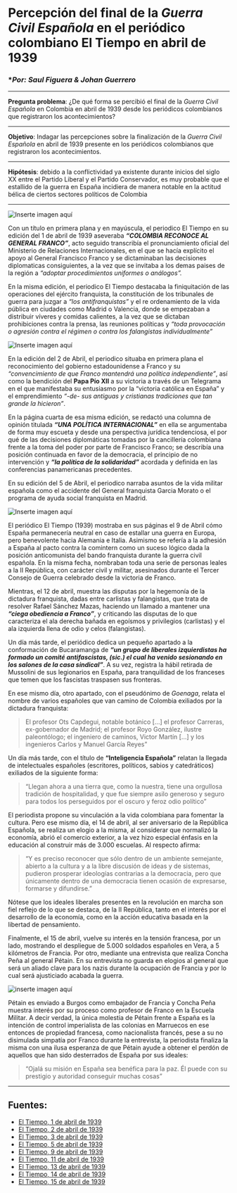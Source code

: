# **Percepción del final de la *Guerra Civil Española* en el periódico colombiano El Tiempo en abril de 1939**
### **Por: Saul Figuera & Johan Guerrero* 
___
**Pregunta problema**: ¿De qué forma se percibió el final de la *Guerra Civil Española* en Colombia en abril de 1939 desde los periódicos colombianos que registraron los acontecimientos?
___
**Objetivo**: Indagar las percepciones sobre la finalización de la *Guerra Civil Española* en abril de 1939 presente en los periódicos colombianos que registraron los acontecimientos.
___
**Hipótesis**: debido a la conflictividad ya existente durante inicios del siglo XX entre el Partido Liberal y el Partido Conservador, es muy probable que el estallido de la guerra en España incidiera de manera notable en la actitud bélica de ciertos sectores políticos de Colombia
___

![Inserte imagen aquí](https://raw.githubusercontent.com/licjohan/EL-TIEMPO-Y-LA-GUERRA-CIVIL-ESPA-OLA/main/PNG1.png)

Con un título en primera plana y en mayúscula, el periodico El Tiempo en su edición del 1 de abril de 1939 aseveraba **_“COLOMBIA RECONOCE AL GENERAL FRANCO”_**, acto seguido transcribía el pronunciamiento oficial del Ministerio de Relaciones Internacionales, en el que se hacía explícito el apoyo al General Francisco Franco y se dictaminaban las decisiones diplomaticas consiguientes, a la vez que se invitaba a los demas paises de la región a _“adoptar procedimientos uniformes o análogos”._

En la misma edición, el periodico El Tiempo destacaba la finiquitación de las operaciones del ejército franquista, la constitución de los tribunales de guerra para juzgar a _“los antifranquistas”_ y el re ordenamiento de la vida pública en ciudades como Madrid o Valencia, donde se empezaban a distribuir víveres y comidas calientes, a la vez que se dictaban prohibiciones contra la prensa, las reuniones políticas y _“toda provocación o agresión contra el régimen o contra los falangistas individualmente”_ 

![Inserte imagen aquí](https://raw.githubusercontent.com/licjohan/EL-TIEMPO-Y-LA-GUERRA-CIVIL-ESPA-OLA/main/PNG2.png)

En la edición del 2 de Abril, el periodico situaba en primera plana el reconocimiento del gobierno estadounidense a Franco y su _“convencimiento de que Franco mantendrá una política independiente”_, así como la bendición del **Papa Pío XII** a su victoria a través de un Telegrama en el que manifestaba su entusiasmo por la “victoria católica en España” y el emprendimiento _“-de- sus antiguas y cristianas tradiciones que tan grande la hicieron”_. 

En la página cuarta de esa misma edición, se redactó una columna de opinión titulada **_“UNA POLÍTICA INTERNACIONAL”_** en ella se argumentaba de forma muy escueta y desde una perspectiva jurídica tendenciosa, el por qué de las decisiones diplomáticas tomadas por la cancillería colombiana frente a la toma del poder por parte de Francisco Franco; se describía una posición continuada en favor de la democracia, el principio de no intervención y **_“la política de la solidaridad”_** acordada y definida en las conferencias panamericanas precedentes.

En su edición del 5 de Abril, el periodico narraba asuntos de la vida militar española como el accidente del General franquista Garcia Morato o el programa de ayuda social franquista en Madrid.

![Inserte imagen aquí](https://raw.githubusercontent.com/licjohan/EL-TIEMPO-Y-LA-GUERRA-CIVIL-ESPA-OLA/main/PNG3.png)

El periódico El Tiempo (1939) mostraba en sus páginas el 9 de Abril cómo España permanecería neutral en caso de estallar una guerra en Europa, pero benevolente hacia Alemania e Italia. Asimismo se refería a la adhesión a España al pacto contra la comintern como un suceso lógico dada la posición anticomunista del bando franquista durante la guerra civil española. En la misma fecha, nombraban toda una serie de personas leales a la II República, con carácter civil y militar, asesinados durante el Tercer Consejo de Guerra celebrado desde la victoria de Franco.

Mientras, el 12 de abril, muestra las disputas por la hegemonía de la dictadura franquista, dadas entre carlistas y falangistas, que trata de resolver Rafael Sánchez Mazas, haciendo un llamado a mantener una **_“ciega obediencia a Franco”_**, y criticando las disputas de lo que caracteriza el ala derecha bañada en egoísmos y privilegios (carlistas) y el ala izquierda llena de odio y celos (falangistas).

Un día más tarde, el periódico dedica un pequeño apartado a la conformación de Bucaramanga de **_“un grupo de liberales izquierdistas ha formado un comité antifascistas, (sic.) el cual ha venido sesionando en los salones de la casa sindical”_**. A su vez, registra la hábil retirada de Mussolini de sus legionarios en España, para tranquilidad de los franceses que temen que los fascistas traspasen sus fronteras.

En ese mismo día, otro apartado, con el pseudónimo de _Goenaga_, relata el nombre de varios españoles que van camino de Colombia exiliados por la dictadura franquista: 
>El profesor Ots Capdegui, notable botánico [...] el profesor Carreras, ex-gobernador de Madrid; el profesor Royo González, ilustre paleontólogo; el ingeniero de caminos, Victor Martín [...] y los ingenieros Carlos y Manuel García Reyes”

Un día más tarde, con el título de **__“Inteligencia Española”__** relatan la llegada de intelectuales españoles (escritores, políticos, sabios y catedráticos) exiliados de la siguiente forma:

>“Llegan ahora a una tierra que, como la nuestra, tiene una orgullosa tradición de hospitalidad, y que fue siempre asilo generoso y seguro para todos los perseguidos por el oscuro y feroz odio político”

El periodista propone su vinculación a la vida colombiana para fomentar la cultura. Pero ese mismo día, el 14 de abril, al ser aniversario de la República Española, se realiza un elogio a la misma, al considerar que normalizó la economía, abrió el comercio exterior, a la vez hizo especial énfasis en la educación al construir más de 3.000 escuelas. Al respecto afirma:
>“Y es preciso reconocer que sólo dentro de un ambiente semejante, abierto a la cultura y a la libre discusión de ideas y de sistemas, pudieron prosperar ideologías contrarias a la democracia, pero que únicamente dentro de una democracia tienen ocasión de expresarse, formarse y difundirse.”

Nótese que los ideales liberales presentes en la revolución en marcha son fiel reflejo de lo que se destaca, de la II República, tanto en el interés por el desarrollo de la economía, como en la acción educativa basada en la libertad de pensamiento.

Finalmente, el 15 de abril, vuelve su interés en la tensión francesa, por un lado, mostrando el despliegue de 5.000 soldados españoles en Vera, a 5 kilómetros de Francia. Por otro, mediante una entrevista que realiza Concha Peña al general Pétain. En su entrevista no guarda en elogios al general que será un aliado clave para los nazis durante la ocupación de Francia y por lo cual será ajusticiado acabada la guerra.

![inserte imagen aquí](https://raw.githubusercontent.com/licjohan/EL-TIEMPO-Y-LA-GUERRA-CIVIL-ESPA-OLA/main/PNG4.png)

Pétain es enviado a Burgos como embajador de Francia y Concha Peña muestra interés por su proceso como profesor de Franco en la Escuela Militar. A decir verdad, la única molestia de Pétain frente a España es la intención de control imperialista de las colonias en Marruecos en ese entonces de propiedad francesa, como nacionalista francés, pese a su no disimulada simpatía por Franco durante la entrevista, la periodista finaliza la misma con una ilusa esperanza de que Pétain ayude a obtener el perdón de aquellos que han sido desterrados de España por sus ideales:

>“Ojalá su misión en España sea benéfica para la paz. Él puede con su prestigio y autoridad  conseguir muchas cosas”


---
## **Fuentes**: 
- [El Tiempo, 1 de abril de 1939](https://news.google.com/newspapers?nid=N2osnxbUuuUC&dat=19390401&printsec=frontpage&hl=en)
- [El Tiempo, 2 de abril de 1939](https://news.google.com/newspapers?nid=N2osnxbUuuUC&dat=19390402&printsec=frontpage&hl=en)
- [El Tiempo, 3 de abril de 1939](https://news.google.com/newspapers?nid=N2osnxbUuuUC&dat=19390403&printsec=frontpage&hl=en)
- [El Tiempo, 5 de abril de 1939](https://news.google.com/newspapers?nid=N2osnxbUuuUC&dat=19390405&printsec=frontpage&hl=en)
- [El Tiempo, 9 de abril de 1939](https://news.google.com/newspapers?nid=N2osnxbUuuUC&dat=19390409&printsec=frontpage&hl=en)
- [El Tiempo, 11 de abril de 1939](https://news.google.com/newspapers?nid=N2osnxbUuuUC&dat=19390411&printsec=frontpage&hl=en)
- [El Tiempo, 13 de abril de 1939](https://news.google.com/newspapers?nid=N2osnxbUuuUC&dat=19390413&printsec=frontpage&hl=en)
- [El Tiempo, 14 de abril de 1939](https://news.google.com/newspapers?nid=N2osnxbUuuUC&dat=19390414&printsec=frontpage&hl=en)
- [El Tiempo, 15 de abril de 1939](https://news.google.com/newspapers?nid=N2osnxbUuuUC&dat=19390415&printsec=frontpage&hl=en)


